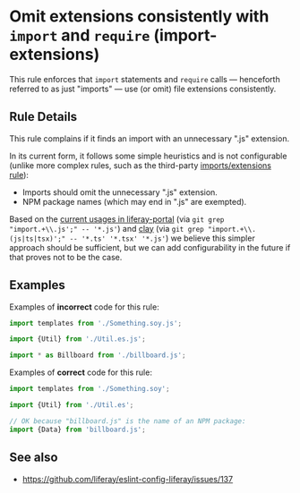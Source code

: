 # Omit extensions consistently with `import` and `require` (import-extensions)

This rule enforces that `import` statements and `require` calls &mdash; henceforth referred to as just "imports" &mdash; use (or omit) file extensions consistently.

## Rule Details

This rule complains if it finds an import with an unnecessary ".js" extension.

In its current form, it follows some simple heuristics and is not configurable (unlike more complex rules, such as the third-party [imports/extensions rule](https://github.com/benmosher/eslint-plugin-import/blob/HEAD/docs/rules/extensions.md)):

-   Imports should omit the unnecessary ".js" extension.
-   NPM package names (which may end in ".js" are exempted).

Based on the [current usages in liferay-portal](https://gist.github.com/wincent/1a6bbd06aec797032b6918153bef5d87) (via `git grep "import.+\\.js';" -- '*.js'`) and [clay](https://gist.github.com/wincent/775fdb7a0bc117c2fa8c66cd97b2d76f) (via `git grep "import.+\\.(js|ts|tsx)';" -- '*.ts' '*.tsx' '*.js'`) we believe this simpler approach should be sufficient, but we can add configurability in the future if that proves not to be the case.

## Examples

Examples of **incorrect** code for this rule:

```js
import templates from './Something.soy.js';

import {Util} from './Util.es.js';

import * as Billboard from './billboard.js';
```

Examples of **correct** code for this rule:

```js
import templates from './Something.soy';

import {Util} from './Util.es';

// OK because "billboard.js" is the name of an NPM package:
import {Data} from 'billboard.js';
```

## See also

-   https://github.com/liferay/eslint-config-liferay/issues/137

